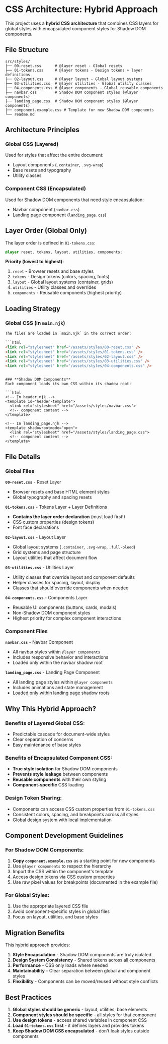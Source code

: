 # CSS Architecture: Hybrid Approach

This project uses a **hybrid CSS architecture** that combines CSS layers for global styles with encapsulated component styles for Shadow DOM components.

## File Structure

```
src/styles/
├── 00-reset.css      # @layer reset - Global resets
├── 01-tokens.css     # @layer tokens - Design tokens + layer definitions  
├── 02-layout.css     # @layer layout - Global layout systems
├── 03-utilities.css  # @layer utilities - Global utility classes
├── 04-components.css # @layer components - Global reusable components
├── navbar.css        # Shadow DOM component styles (@layer components)
├── landing_page.css  # Shadow DOM component styles (@layer components)
├── component.example.css # Template for new Shadow DOM components
└── readme.md
```

## Architecture Principles

### **Global CSS (Layered)**
Used for styles that affect the entire document:
- Layout components (`.container`, `.svg-wrap`)
- Base resets and typography
- Utility classes

### **Component CSS (Encapsulated)**
Used for Shadow DOM components that need style encapsulation:
- Navbar component (`navbar.css`)
- Landing page component (`landing_page.css`)

## Layer Order (Global Only)

The layer order is defined in `01-tokens.css`:

```css
@layer reset, tokens, layout, utilities, components;
```

**Priority (lowest to highest):**
1. `reset` - Browser resets and base styles
2. `tokens` - Design tokens (colors, spacing, fonts)
3. `layout` - Global layout systems (container, grids)
4. `utilities` - Utility classes and overrides
5. `components` - Reusable components (highest priority)

## Loading Strategy

### **Global CSS (in `main.njk`)**
```html
The files are loaded in `main.njk` in the correct order:

```html
<link rel="stylesheet" href="/assets/styles/00-reset.css" />
<link rel="stylesheet" href="/assets/styles/01-tokens.css" />
<link rel="stylesheet" href="/assets/styles/02-layout.css" />
<link rel="stylesheet" href="/assets/styles/03-utilities.css" />
<link rel="stylesheet" href="/assets/styles/04-components.css" />
```
```

### **Shadow DOM Components**
Each component loads its own CSS within its shadow root:

```html
<!-- In header.njk -->
<template id="header-template">
  <link rel="stylesheet" href="/assets/styles/navbar.css">
  <!-- component content -->
</template>

<!-- In landing_page.njk -->
<template shadowrootmode="open">
  <link rel="stylesheet" href="/assets/styles/landing_page.css">
  <!-- component content -->
</template>
```

## File Details

### Global Files

**`00-reset.css`** - Reset Layer
- Browser resets and base HTML element styles
- Global typography and spacing resets

**`01-tokens.css`** - Tokens Layer + Layer Definitions
- **Contains the layer order declaration** (must load first!)
- CSS custom properties (design tokens)
- Font face declarations

**`02-layout.css`** - Layout Layer
- Global layout systems (`.container`, `.svg-wrap`, `.full-bleed`)
- Grid systems and page structure
- Layout utilities that affect document flow

**`03-utilities.css`** - Utilities Layer
- Utility classes that override layout and component defaults
- Helper classes for spacing, layout, display
- Classes that should override components when needed

**`04-components.css`** - Components Layer
- Reusable UI components (buttons, cards, modals)
- Non-Shadow DOM component styles
- Highest priority for complex component interactions

### Component Files

**`navbar.css`** - Navbar Component
- All navbar styles within `@layer components`
- Includes responsive behavior and interactions
- Loaded only within the navbar shadow root

**`landing_page.css`** - Landing Page Component
- All landing page styles within `@layer components`
- Includes animations and state management
- Loaded only within landing page shadow roots

## Why This Hybrid Approach?

### **Benefits of Layered Global CSS:**
- Predictable cascade for document-wide styles
- Clear separation of concerns
- Easy maintenance of base styles

### **Benefits of Encapsulated Component CSS:**
- **True style isolation** for Shadow DOM components
- **Prevents style leakage** between components
- **Reusable components** with their own styling
- **Component-specific** CSS loading

### **Design Token Sharing:**
- Components can access CSS custom properties from `01-tokens.css`
- Consistent colors, spacing, and breakpoints across all styles
- Global design system with local implementation

## Component Development Guidelines

### **For Shadow DOM Components:**
1. **Copy `component.example.css`** as a starting point for new components
2. Use `@layer components` to respect the hierarchy
3. Import the CSS within the component's template
4. Access design tokens via CSS custom properties
5. Use raw pixel values for breakpoints (documented in the example file)

### **For Global Styles:**
1. Use the appropriate layered CSS file
2. Avoid component-specific styles in global files
3. Focus on layout, utilities, and base styles

## Migration Benefits

This hybrid approach provides:

1. **Style Encapsulation** - Shadow DOM components are truly isolated
2. **Design System Consistency** - Shared tokens across all components
3. **Performance** - CSS only loads where needed
4. **Maintainability** - Clear separation between global and component styles
5. **Flexibility** - Components can be moved/reused without style conflicts

## Best Practices

1. **Global styles should be generic** - layout, utilities, base elements
2. **Component styles should be specific** - all styles for that component
3. **Use design tokens** - access shared variables in component CSS
4. **Load `01-tokens.css` first** - it defines layers and provides tokens
5. **Keep Shadow DOM CSS encapsulated** - don't leak styles outside components